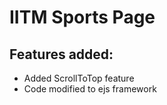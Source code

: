 # IITM Sports Page

## Features added:

- Added ScrollToTop feature
- Code modified to ejs framework
